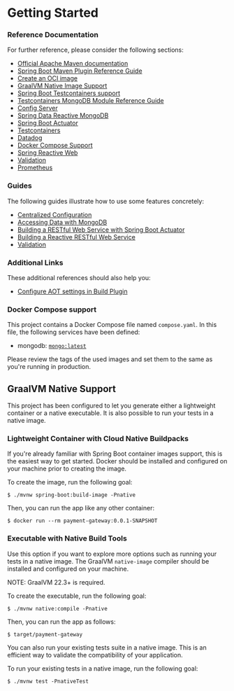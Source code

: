 # Getting Started

### Reference Documentation

For further reference, please consider the following sections:

* [Official Apache Maven documentation](https://maven.apache.org/guides/index.html)
* [Spring Boot Maven Plugin Reference Guide](https://docs.spring.io/spring-boot/docs/3.1.5/maven-plugin/reference/html/)
* [Create an OCI image](https://docs.spring.io/spring-boot/docs/3.1.5/maven-plugin/reference/html/#build-image)
* [GraalVM Native Image Support](https://docs.spring.io/spring-boot/docs/3.1.5/reference/html/native-image.html#native-image)
* [Spring Boot Testcontainers support](https://docs.spring.io/spring-boot/docs/3.1.5/reference/html/features.html#features.testing.testcontainers)
* [Testcontainers MongoDB Module Reference Guide](https://java.testcontainers.org/modules/databases/mongodb/)
* [Config Server](https://docs.spring.io/spring-cloud-config/docs/current/reference/html/#_spring_cloud_config_server)
* [Spring Data Reactive MongoDB](https://docs.spring.io/spring-boot/docs/3.1.5/reference/htmlsingle/index.html#data.nosql.mongodb)
* [Spring Boot Actuator](https://docs.spring.io/spring-boot/docs/3.1.5/reference/htmlsingle/index.html#actuator)
* [Testcontainers](https://java.testcontainers.org/)
* [Datadog](https://docs.spring.io/spring-boot/docs/3.1.5/reference/htmlsingle/index.html#actuator.metrics.export.datadog)
* [Docker Compose Support](https://docs.spring.io/spring-boot/docs/3.1.5/reference/htmlsingle/index.html#features.docker-compose)
* [Spring Reactive Web](https://docs.spring.io/spring-boot/docs/3.1.5/reference/htmlsingle/index.html#web.reactive)
* [Validation](https://docs.spring.io/spring-boot/docs/3.1.5/reference/htmlsingle/index.html#io.validation)
* [Prometheus](https://docs.spring.io/spring-boot/docs/3.1.5/reference/htmlsingle/index.html#actuator.metrics.export.prometheus)

### Guides

The following guides illustrate how to use some features concretely:

* [Centralized Configuration](https://spring.io/guides/gs/centralized-configuration/)
* [Accessing Data with MongoDB](https://spring.io/guides/gs/accessing-data-mongodb/)
* [Building a RESTful Web Service with Spring Boot Actuator](https://spring.io/guides/gs/actuator-service/)
* [Building a Reactive RESTful Web Service](https://spring.io/guides/gs/reactive-rest-service/)
* [Validation](https://spring.io/guides/gs/validating-form-input/)

### Additional Links

These additional references should also help you:

* [Configure AOT settings in Build Plugin](https://docs.spring.io/spring-boot/docs/3.1.5/maven-plugin/reference/htmlsingle/#aot)

### Docker Compose support

This project contains a Docker Compose file named `compose.yaml`.
In this file, the following services have been defined:

* mongodb: [`mongo:latest`](https://hub.docker.com/_/mongo)

Please review the tags of the used images and set them to the same as you're running in production.

## GraalVM Native Support

This project has been configured to let you generate either a lightweight container or a native executable.
It is also possible to run your tests in a native image.

### Lightweight Container with Cloud Native Buildpacks

If you're already familiar with Spring Boot container images support, this is the easiest way to get started.
Docker should be installed and configured on your machine prior to creating the image.

To create the image, run the following goal:

```
$ ./mvnw spring-boot:build-image -Pnative
```

Then, you can run the app like any other container:

```
$ docker run --rm payment-gateway:0.0.1-SNAPSHOT
```

### Executable with Native Build Tools

Use this option if you want to explore more options such as running your tests in a native image.
The GraalVM `native-image` compiler should be installed and configured on your machine.

NOTE: GraalVM 22.3+ is required.

To create the executable, run the following goal:

```
$ ./mvnw native:compile -Pnative
```

Then, you can run the app as follows:

```
$ target/payment-gateway
```

You can also run your existing tests suite in a native image.
This is an efficient way to validate the compatibility of your application.

To run your existing tests in a native image, run the following goal:

```
$ ./mvnw test -PnativeTest
```

